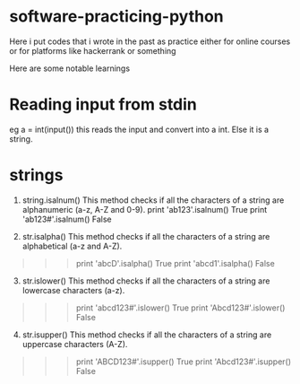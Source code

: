# software-practicing-python

Here i put codes that i wrote in the past as practice
either for online courses or for platforms like hackerrank or something

Here are some notable learnings


# Reading input from stdin
eg a = int(input()) 
this reads the input and convert into a int. Else it is a string. 

# strings
1) string.isalnum() 
This method checks if all the characters of a string are alphanumeric (a-z, A-Z and 0-9).
print 'ab123'.isalnum()
True
print 'ab123#'.isalnum()
False

2) str.isalpha()
This method checks if all the characters of a string are alphabetical (a-z and A-Z).

>>> print 'abcD'.isalpha()
True
>>> print 'abcd1'.isalpha()
False

3) str.islower()
This method checks if all the characters of a string are lowercase characters (a-z).

>>> print 'abcd123#'.islower()
True
>>> print 'Abcd123#'.islower()
False

4) str.isupper()
This method checks if all the characters of a string are uppercase characters (A-Z).

>>> print 'ABCD123#'.isupper()
True
>>> print 'Abcd123#'.isupper()
False
